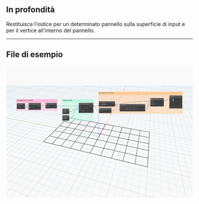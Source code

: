 ## In profondità
Restituisce l&apos;indice per un determinato pannello sulla superficie di input e per il vertice all&apos;interno del pannello.
___
## File di esempio

![GetVertexIndex](./Autodesk.DesignScript.Geometry.PanelSurface.GetVertexIndex_img.jpg)
